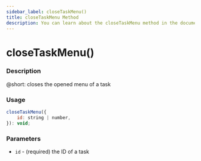 ```yaml
---
sidebar_label: closeTaskMenu()
title: closeTaskMenu Method
description: You can learn about the closeTaskMenu method in the documentation of the DHTMLX JavaScript To Do List library. Browse developer guides and API reference, try out code examples and live demos, and download a free 30-day evaluation version of DHTMLX To Do List.
---
```


# closeTaskMenu()

### Description

@short: closes the opened menu of a task

### Usage

~~~js
closeTaskMenu({
    id: string | number,
}): void;
~~~

### Parameters

- `id` - (required) the ID of a task